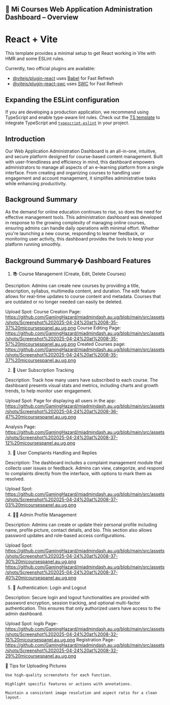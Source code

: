## 📘 Mi Courses Web Application Administration Dashboard – Overview

# React + Vite

This template provides a minimal setup to get React working in Vite with HMR and some ESLint rules.

Currently, two official plugins are available:

- [@vitejs/plugin-react](https://github.com/vitejs/vite-plugin-react/blob/main/packages/plugin-react/README.md) uses [Babel](https://babeljs.io/) for Fast Refresh
- [@vitejs/plugin-react-swc](https://github.com/vitejs/vite-plugin-react-swc) uses [SWC](https://swc.rs/) for Fast Refresh

## Expanding the ESLint configuration

If you are developing a production application, we recommend using TypeScript and enable type-aware lint rules. Check out the [TS template](https://github.com/vitejs/vite/tree/main/packages/create-vite/template-react-ts) to integrate TypeScript and [`typescript-eslint`](https://typescript-eslint.io) in your project.

## Introduction

Our Web Application Administration Dashboard is an all-in-one, intuitive, and secure platform designed for course-based content management. Built with user-friendliness and efficiency in mind, this dashboard empowers administrators to manage all aspects of an e-learning platform from a single interface. From creating and organizing courses to handling user engagement and account management, it simplifies administrative tasks while enhancing productivity.

## Background Summary

As the demand for online education continues to rise, so does the need for effective management tools. This administration dashboard was developed in response to the growing complexity of managing online courses, ensuring admins can handle daily operations with minimal effort. Whether you're launching a new course, responding to learner feedback, or monitoring user activity, this dashboard provides the tools to keep your platform running smoothly.

## Background Summary� Dashboard Features

1. 📚 Course Management (Create, Edit, Delete Courses)

Description:
Admins can create new courses by providing a title, description, syllabus, multimedia content, and duration. The edit feature allows for real-time updates to course content and metadata. Courses that are outdated or no longer needed can easily be deleted.

Upload Spot:
Course Creation Page: https://github.com/GamingHazard/miadmindash.au.ug/blob/main/src/assets/shots/Screenshot%202025-04-24%20at%2008-35-37%20micoursespanel.au.ug.png
Course Editing Page: https://github.com/GamingHazard/miadmindash.au.ug/blob/main/src/assets/shots/Screenshot%202025-04-24%20at%2008-35-57%20micoursespanel.au.ug.png
Created Courses page: https://github.com/GamingHazard/miadmindash.au.ug/blob/main/src/assets/shots/Screenshot%202025-04-24%20at%2008-35-37%20micoursespanel.au.ug.png

2.  👥 User Subscription Tracking

Description:
Track how many users have subscribed to each course. The dashboard presents visual stats and metrics, including charts and growth trends, to help monitor user engagement.

Upload Spot:
Page for displaying all users in the app: https://github.com/GamingHazard/miadmindash.au.ug/blob/main/src/assets/shots/Screenshot%202025-04-24%20at%2008-36-47%20micoursespanel.au.ug.png

Analysis Page: https://github.com/GamingHazard/miadmindash.au.ug/blob/main/src/assets/shots/Screenshot%202025-04-24%20at%2008-37-12%20micoursespanel.au.ug.png

3. 📩 User Complaints Handling and Replies

Description:
The dashboard includes a complaint management module that collects user issues or feedback. Admins can view, categorize, and respond to complaints directly from the interface, with options to mark them as resolved.

Upload Spot: https://github.com/GamingHazard/miadmindash.au.ug/blob/main/src/assets/shots/Screenshot%202025-04-24%20at%2008-37-03%20micoursespanel.au.ug.png

4. 🙋‍♂️ Admin Profile Management

Description:
Admins can create or update their personal profile including name, profile picture, contact details, and bio. This section also allows password updates and role-based access configurations.

Upload Spot: https://github.com/GamingHazard/miadmindash.au.ug/blob/main/src/assets/shots/Screenshot%202025-04-24%20at%2008-37-30%20micoursespanel.au.ug.png
https://github.com/GamingHazard/miadmindash.au.ug/blob/main/src/assets/shots/Screenshot%202025-04-24%20at%2008-37-40%20micoursespanel.au.ug.png

5. 🔐 Authentication: Login and Logout

Description:
Secure login and logout functionalities are provided with password encryption, session tracking, and optional multi-factor authentication. This ensures that only authorized users have access to the admin dashboard.

Upload Spot:
logib Page- https://github.com/GamingHazard/miadmindash.au.ug/blob/main/src/assets/shots/Screenshot%202025-04-24%20at%2008-32-15%20micoursespanel.au.ug.png
Registration Page- https://github.com/GamingHazard/miadmindash.au.ug/blob/main/src/assets/shots/Screenshot%202025-04-24%20at%2008-32-29%20micoursespanel.au.ug.png

📸 Tips for Uploading Pictures

    Use high-quality screenshots for each function.

    Highlight specific features or actions with annotations.

    Maintain a consistent image resolution and aspect ratio for a clean layout.
